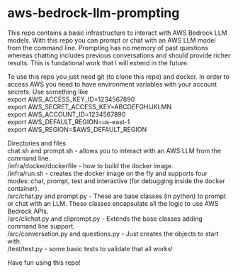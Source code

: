 # aws-bedrock-llm-prompting
This repo contains a basic infrastructure to interact with AWS Bedrock LLM models. With this repo you can prompt or chat with an AWS LLM model from the command line. Prompting has no memory of past questions whereas chatting includes previous conversations and should provide richer results. This is fundational work that I will extend in the future.

To use this repo you just need git (to clone this repo) and docker. In order to access AWS you need to have environment variables with your account secrets. Use something like\
export AWS_ACCESS_KEY_ID=1234567890\
export AWS_SECRET_ACCESS_KEY=ABCDEFGHIJKLMN\
export AWS_ACCOUNT_ID=1234567890\
export AWS_DEFAULT_REGION=us-east-1\
export AWS_REGION=$AWS_DEFAULT_REGION

Directories and files\
chat.sh and prompt.sh - allows you to interact with an AWS LLM from the command line.\
/infra/docker/dockerfile - how to build the docker image.\
/infra/run.sh - creates the docker image on the fly and supports four modes: chat, prompt, test and interactive (for debugging inside the docker container).\
/src/chat.py and prompt.py - These are base classes (in python) to prompt or chat with an LLM.  These classes encapsulate all the logic to use AWS Bedrock APIs.\
/src/clichat.py and cliprompt.py - Extends the base classes adding command line support.\
/src/conversation.py and questions.py - Just creates the objects to start with.\
/test/test.py - some basic tests to validate that all works!

Have fun using this repo!